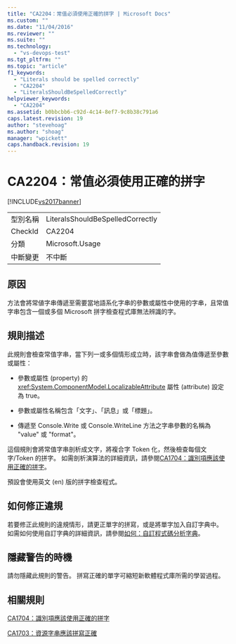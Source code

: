 ```yaml
---
title: "CA2204：常值必須使用正確的拼字 | Microsoft Docs"
ms.custom: ""
ms.date: "11/04/2016"
ms.reviewer: ""
ms.suite: ""
ms.technology: 
  - "vs-devops-test"
ms.tgt_pltfrm: ""
ms.topic: "article"
f1_keywords: 
  - "Literals should be spelled correctly"
  - "CA2204"
  - "LiteralsShouldBeSpelledCorrectly"
helpviewer_keywords: 
  - "CA2204"
ms.assetid: b0bbcbb6-c92d-4c14-8ef7-9c8b38c791a6
caps.latest.revision: 19
author: "stevehoag"
ms.author: "shoag"
manager: "wpickett"
caps.handback.revision: 19
---
```

# CA2204：常值必須使用正確的拼字
[!INCLUDE[vs2017banner](../code-quality/includes/vs2017banner.md)]

|||  
|-|-|  
|型別名稱|LiteralsShouldBeSpelledCorrectly|  
|CheckId|CA2204|  
|分類|Microsoft.Usage|  
|中斷變更|不中斷|  
  
## 原因  
 方法會將常値字串傳遞至需要當地語系化字串的參數或屬性中使用的字串，且常值字串包含一個或多個 Microsoft 拼字檢查程式庫無法辨識的字。  
  
## 規則描述  
 此規則會檢查常值字串，當下列一或多個情形成立時，該字串會做為值傳遞至參數或屬性：  
  
-   參數或屬性 \(property\) 的 <xref:System.ComponentModel.LocalizableAttribute> 屬性 \(attribute\) 設定為 true。  
  
-   參數或屬性名稱包含「文字」、「訊息」或「標題」。  
  
-   傳遞至 Console.Write 或 Console.WriteLine 方法之字串參數的名稱為 "value" 或 "format"。  
  
 這個規則會將常值字串剖析成文字，將複合字 Token 化，然後檢查每個文字\/Token 的拼字。  如需剖析演算法的詳細資訊，請參閱[CA1704：識別項應該使用正確的拼字](../code-quality/ca1704-identifiers-should-be-spelled-correctly.md)。  
  
 預設會使用英文 \(en\) 版的拼字檢查程式。  
  
## 如何修正違規  
 若要修正此規則的違規情形，請更正單字的拼寫，或是將單字加入自訂字典中。  如需如何使用自訂字典的詳細資訊，請參閱[如何：自訂程式碼分析字典](../Topic/How%20to:%20Customize%20the%20Code%20Analysis%20Dictionary.md)。  
  
## 隱藏警告的時機  
 請勿隱藏此規則的警告。  拼寫正確的單字可縮短新軟體程式庫所需的學習過程。  
  
## 相關規則  
 [CA1704：識別項應該使用正確的拼字](../code-quality/ca1704-identifiers-should-be-spelled-correctly.md)  
  
 [CA1703：資源字串應該拼寫正確](../code-quality/ca1703-resource-strings-should-be-spelled-correctly.md)